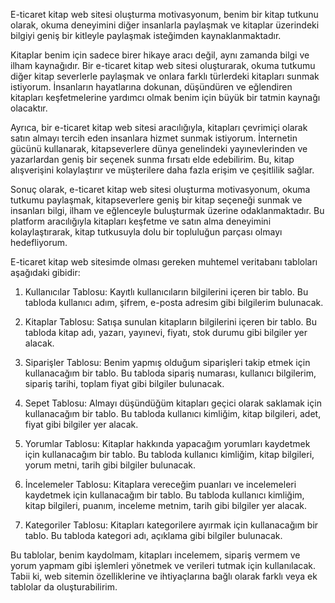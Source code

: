 E-ticaret kitap web sitesi oluşturma motivasyonum, benim bir kitap tutkunu olarak, okuma deneyimini diğer insanlarla paylaşmak ve kitaplar üzerindeki bilgiyi geniş bir kitleyle paylaşmak isteğimden kaynaklanmaktadır.

Kitaplar benim için sadece birer hikaye aracı değil, aynı zamanda bilgi ve ilham kaynağıdır. Bir e-ticaret kitap web sitesi oluşturarak, okuma tutkumu diğer kitap severlerle paylaşmak ve onlara farklı türlerdeki kitapları sunmak istiyorum. İnsanların hayatlarına dokunan, düşündüren ve eğlendiren kitapları keşfetmelerine yardımcı olmak benim için büyük bir tatmin kaynağı olacaktır.

Ayrıca, bir e-ticaret kitap web sitesi aracılığıyla, kitapları çevrimiçi olarak satın almayı tercih eden insanlara hizmet sunmak istiyorum. İnternetin gücünü kullanarak, kitapseverlere dünya genelindeki yayınevlerinden ve yazarlardan geniş bir seçenek sunma fırsatı elde edebilirim. Bu, kitap alışverişini kolaylaştırır ve müşterilere daha fazla erişim ve çeşitlilik sağlar.

Sonuç olarak, e-ticaret kitap web sitesi oluşturma motivasyonum, okuma tutkumu paylaşmak, kitapseverlere geniş bir kitap seçeneği sunmak ve insanları bilgi, ilham ve eğlenceyle buluşturmak üzerine odaklanmaktadır. Bu platform aracılığıyla kitapları keşfetme ve satın alma deneyimini kolaylaştırarak, kitap tutkusuyla dolu bir topluluğun parçası olmayı hedefliyorum.

E-ticaret kitap web sitesimde olması gereken muhtemel veritabanı tabloları aşağıdaki gibidir:

1. Kullanıcılar Tablosu: Kayıtlı kullanıcıların bilgilerini içeren bir tablo. Bu tabloda kullanıcı adım, şifrem, e-posta adresim gibi bilgilerim bulunacak.

2. Kitaplar Tablosu: Satışa sunulan kitapların bilgilerini içeren bir tablo. Bu tabloda kitap adı, yazarı, yayınevi, fiyatı, stok durumu gibi bilgiler yer alacak.

3. Siparişler Tablosu: Benim yapmış olduğum siparişleri takip etmek için kullanacağım bir tablo. Bu tabloda sipariş numarası, kullanıcı bilgilerim, sipariş tarihi, toplam fiyat gibi bilgiler bulunacak.

4. Sepet Tablosu: Almayı düşündüğüm kitapları geçici olarak saklamak için kullanacağım bir tablo. Bu tabloda kullanıcı kimliğim, kitap bilgileri, adet, fiyat gibi bilgiler yer alacak.

5. Yorumlar Tablosu: Kitaplar hakkında yapacağım yorumları kaydetmek için kullanacağım bir tablo. Bu tabloda kullanıcı kimliğim, kitap bilgileri, yorum metni, tarih gibi bilgiler bulunacak.

6. İncelemeler Tablosu: Kitaplara vereceğim puanları ve incelemeleri kaydetmek için kullanacağım bir tablo. Bu tabloda kullanıcı kimliğim, kitap bilgileri, puanım, inceleme metnim, tarih gibi bilgiler yer alacak.

7. Kategoriler Tablosu: Kitapları kategorilere ayırmak için kullanacağım bir tablo. Bu tabloda kategori adı, açıklama gibi bilgiler bulunacak.

Bu tablolar, benim kaydolmam, kitapları incelemem, sipariş vermem ve yorum yapmam gibi işlemleri yönetmek ve verileri tutmak için kullanılacak. Tabii ki, web sitemin özelliklerine ve ihtiyaçlarına bağlı olarak farklı veya ek tablolar da oluşturabilirim.
